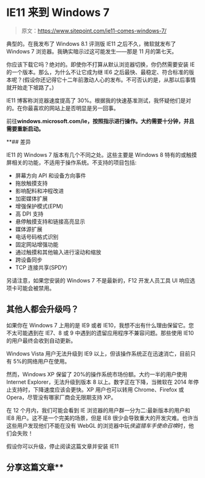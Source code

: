 # IE11 来到 Windows 7

> 原文：<https://www.sitepoint.com/ie11-comes-windows-7/>

典型的。在我发布了 Windows 8.1 评测版 IE11 之后不久，微软就发布了 Windows 7 浏览器。我确实暗示过这可能发生——那是 11 月的第七天。

你应该下载它吗？绝对的。即使你不打算从默认浏览器切换，你仍然需要安装 IE 的一个版本。那么，为什么不让它成为继 IE6 之后最快、最稳定、符合标准的版本呢？(假设你还记得它十二年前激动人心的发布。不可否认的是，从那以后事情就开始走下坡路了。)

IE11 博客称浏览器速度提高了 30%。根据我的快速基准测试，我怀疑他们是对的。在你最喜欢的网站上是否明显是另一回事。

前往[](http://windows.microsoft.com/ie)**windows.microsoft.com/ie，按照指示进行操作。大约需要十分钟，并且需要重新启动。**

 **## 差异

IE11 的 Windows 7 版本有几个不同之处。这些主要是 Windows 8 特有的或触摸屏相关的功能，不适用于操作系统。不支持的项目包括:

*   屏幕方向 API 和设备方向事件
*   拖放触摸支持
*   影响配料和冲程改进
*   加密媒体扩展
*   增强保护模式(EPM)
*   高 DPI 支持
*   悬停触摸支持和链接高亮显示
*   媒体源扩展
*   电话号码格式识别
*   固定网站增强功能
*   通过触摸和其他输入进行滚动和缩放
*   跨设备同步
*   TCP 连接共享(SPDY)

另请注意，如果您安装的 Windows 7 不是最新的，F12 开发人员工具 UI 响应选项卡可能会被禁用。

## 其他人都会升级吗？

如果你在 Windows 7 上用的是 IE9 或者 IE10，我想不出有什么理由保留它。您不太可能遇到在 IE7、8 或 9 中遇到的遗留应用程序不兼容问题。那些使用 IE10 的用户最终会收到自动更新。

Windows Vista 用户无法升级到 IE9 以上，但该操作系统正在迅速消亡，目前只有 5%的网络用户在使用。

然而，Windows XP 保留了 20%的操作系统市场份额。大约一半的用户使用 Internet Explorer，无法升级到版本 8 以上。数字正在下降，当微软在 2014 年停止支持时，下降速度应该会更快。XP 用户也可以转用 Chrome、Firefox 或 Opera，尽管没有哪家厂商会无限期支持 XP。

在 12 个月内，我们可能会看到 IE 浏览器的用户群一分为二:最新版本的用户和 IE8 用户。这不是一个完美的场景，但是 IE8 很少会导致重大的开发灾难。也许当这些用户发现他们不能在没有 WebGL 的浏览器中玩*侠盗猎车手使命召唤*时，他们会失败！

假设你可以升级，停止阅读这篇文章并安装 IE11

## 分享这篇文章**
